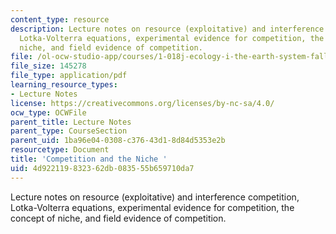 ```yaml
---
content_type: resource
description: Lecture notes on resource (exploitative) and interference competition,
  Lotka-Volterra equations, experimental evidence for competition, the concept of
  niche, and field evidence of competition.
file: /ol-ocw-studio-app/courses/1-018j-ecology-i-the-earth-system-fall-2009/4d922119832362db083555b659710da7_MIT1_018JF09_Lec17.pdf
file_size: 145278
file_type: application/pdf
learning_resource_types:
- Lecture Notes
license: https://creativecommons.org/licenses/by-nc-sa/4.0/
ocw_type: OCWFile
parent_title: Lecture Notes
parent_type: CourseSection
parent_uid: 1ba96e04-0308-c376-43d1-8d84d5353e2b
resourcetype: Document
title: 'Competition and the Niche '
uid: 4d922119-8323-62db-0835-55b659710da7
---
```

Lecture notes on resource (exploitative) and interference competition, Lotka-Volterra equations, experimental evidence for competition, the concept of niche, and field evidence of competition.